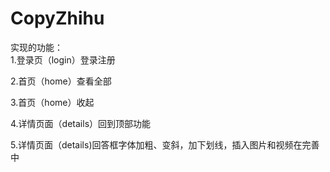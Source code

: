 # CopyZhihu
实现的功能：<br/>
1.登录页（login）登录注册

2.首页（home）查看全部

3.首页（home）收起

4.详情页面（details）回到顶部功能

5.详情页面（details)回答框字体加粗、变斜，加下划线，插入图片和视频在完善中
